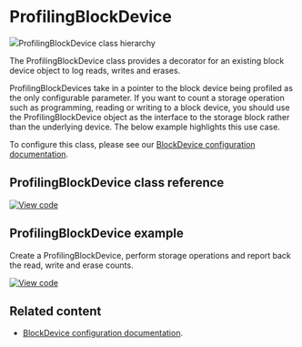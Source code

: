 # ProfilingBlockDevice

<span class="images">![](http://os.mbed.com/docs/development/mbed-os-api-doxy/classmbed_1_1_profiling_block_device.png)<span>ProfilingBlockDevice class hierarchy</span></span>

The ProfilingBlockDevice class provides a decorator for an existing block device object to log reads, writes and erases.

ProfilingBlockDevices take in a pointer to the block device being profiled as the only configurable parameter. If you want to count a storage operation such as programming, reading or writing to a block device, you should use the ProfilingBlockDevice object as the interface to the storage block rather than the underlying device. The below example highlights this use case.

To configure this class, please see our [BlockDevice configuration documentation](../apis/data-options-and-config.html).

## ProfilingBlockDevice class reference

[![View code](https://www.mbed.com/embed/?type=library)](http://os.mbed.com/docs/development/mbed-os-api-doxy/classmbed_1_1_profiling_block_device.html)

## ProfilingBlockDevice example

Create a ProfilingBlockDevice, perform storage operations and report back the read, write and erase counts.

[![View code](https://www.mbed.com/embed/?url=https://github.com/ARMmbed/mbed-os-snippet-ProfilingBlockDevice)](https://github.com/ARMmbed/mbed-os-snippet-ProfilingBlockDevice/blob/master/main.cpp)

## Related content

- [BlockDevice configuration documentation](../apis/data-options-and-config.html).
